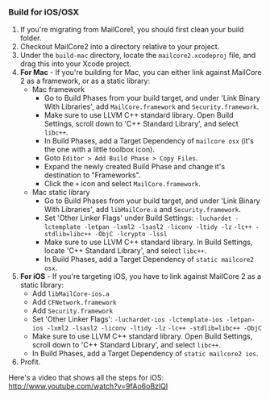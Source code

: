 ### Build for iOS/OSX ###

1. If you're migrating from MailCore1, you should first clean your build folder.
2. Checkout MailCore2 into a directory relative to your project.
3. Under the `build-mac` directory, locate the `mailcore2.xcodeproj` file, and drag this into your Xcode project.
4. **For Mac** - If you're building for Mac, you can either link against MailCore 2 as a framework, or as a static library:
    * Mac framework
        - Go to Build Phases from your build target, and under 'Link Binary With Libraries', add `MailCore.framework` and `Security.framework`.
        - Make sure to use LLVM C++ standard library.  Open Build Settings, scroll down to 'C++ Standard Library', and select `libc++`.
        - In Build Phases, add a Target Dependency of `mailcore osx` (it's the one with a little toolbox icon).
        - Goto `Editor > Add Build Phase > Copy Files`.
        - Expand the newly created Build Phase and change it's destination to "Frameworks".
        - Click the `+` icon and select `MailCore.framework`.
    * Mac static library
        - Go to Build Phases from your build target, and under 'Link Binary With Libraries', add `libMailCore.a` and `Security.framework`.
        - Set 'Other Linker Flags' under Build Settings: `-luchardet -lctemplate -letpan -lxml2 -lsasl2 -liconv -ltidy -lz` `-lc++ -stdlib=libc++ -ObjC -lcrypto -lssl`
        - Make sure to use LLVM C++ standard library.  In Build Settings, locate 'C++ Standard Library', and select `libc++`.
        - In Build Phases, add a Target Dependency of `static mailcore2 osx`.
5. **For iOS** - If you're targeting iOS, you have to link against MailCore 2 as a static library:
    * Add `libMailCore-ios.a`
    * Add `CFNetwork.framework`
	* Add `Security.framework`
    * Set 'Other Linker Flags': `-luchardet-ios -lctemplate-ios -letpan-ios -lxml2 -lsasl2 -liconv -ltidy -lz` `-lc++ -stdlib=libc++ -ObjC`
    * Make sure to use LLVM C++ standard library.  Open Build Settings, scroll down to 'C++ Standard Library', and select `libc++`.
    * In Build Phases, add a Target Dependency of `static mailcore2 ios`.
6. Profit.

Here's a video that shows all the steps for iOS:
http://www.youtube.com/watch?v=9fAo6oBzlQI
